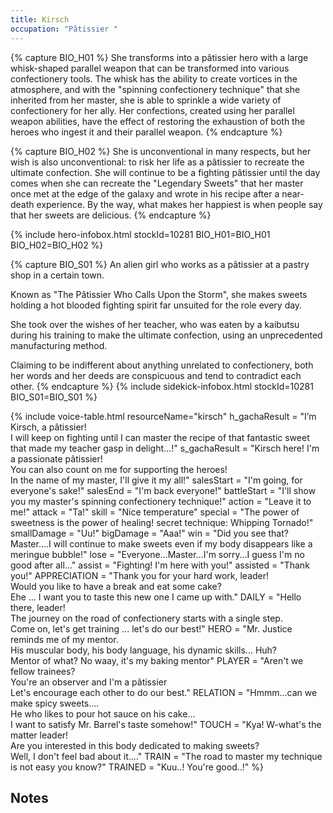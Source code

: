 ```yaml
---
title: Kirsch
occupation: "Pâtissier "
---
```


{% capture BIO_H01 %}
She transforms into a pâtissier hero with a large whisk-shaped parallel weapon that can be transformed into various confectionery tools.
The whisk has the ability to create vortices in the atmosphere, and with the "spinning confectionery technique" that she inherited from her master, she is able to sprinkle a wide variety of confectionery for her ally.
Her confections, created using her parallel weapon abilities, have the effect of restoring the exhaustion of both the heroes who ingest it and their parallel weapon.
{% endcapture %}

{% capture BIO_H02 %}
She is unconventional in many respects, but her wish is also unconventional: to risk her life as a pâtissier to recreate the ultimate confection.
She will continue to be a fighting pâtissier until the day comes when she can recreate the "Legendary Sweets" that her master once met at the edge of the galaxy and wrote in his recipe after a near-death experience.
By the way, what makes her happiest is when people say that her sweets are delicious.
{% endcapture %}

{% include hero-infobox.html stockId=10281 BIO_H01=BIO_H01 BIO_H02=BIO_H02 %}

{% capture BIO_S01 %}
An alien girl who works as a pâtissier at a pastry shop in a certain town.

Known as "The Pâtissier Who Calls Upon the Storm", she makes sweets holding a hot blooded fighting spirit far unsuited for the role every day.

She took over the wishes of her teacher, who was eaten by a kaibutsu during his training to make the ultimate confection, using an unprecedented manufacturing method.

Claiming to be indifferent about anything unrelated to confectionery, both her words and her deeds are conspicuous and tend to contradict each other.
{% endcapture %}
{% include sidekick-infobox.html stockId=10281 BIO_S01=BIO_S01 %}

{% include voice-table.html resourceName="kirsch"
h_gachaResult = "I’m Kirsch, a pâtissier!<br> I will keep on fighting until I can master the recipe of that fantastic sweet that made my teacher gasp in delight…!"
s_gachaResult = "Kirsch here! I'm a passionate pâtissier!<br>You can also count on me for supporting the heroes!<br>In the name of my master, I'll give it my all!"
salesStart = "I'm going, for everyone's sake!"
salesEnd = "I'm back everyone!"
battleStart = "I'll show you my master's spinning confectionery technique!"
action = "Leave it to me!"
attack = "Ta!"
skill = "Nice temperature"
special = "The power of sweetness is the power of healing! secret technique: Whipping Tornado!"
smallDamage = "Uu!"
bigDamage = "Aaa!"
win = "Did you see that? Master….I will continue to make sweets even if my body disappears like a meringue bubble!"
lose = "Everyone…Master…I'm sorry…I guess I'm no good after all…"
assist = "Fighting! I'm here with you!"
assisted = "Thank you!"
APPRECIATION = "Thank you for your hard work, leader!<br>Would you like to have a break and eat some cake?<br>Ehe ... I want you to taste this new one I came up with."
DAILY = "Hello there, leader!<br>The journey on the road of confectionery starts with a single step.<br>Come on, let's get training ... let's do our best!"
HERO = "Mr. Justice reminds me of my mentor.<br>His muscular body, his body language, his dynamic skills... Huh?<br>Mentor of what? No waay, it's my baking mentor"
PLAYER = "Aren't we fellow trainees?<br>You're an observer and I'm a pâtissier<br>Let's encourage each other to do our best."
RELATION = "Hmmm...can we make spicy sweets....<br>He who likes to pour hot sauce on his cake...<br>I want to satisfy Mr. Barrel's taste somehow!"
TOUCH = "Kya! W-what's the matter leader!<br>Are you interested in this body dedicated to making sweets?<br>Well, I don't feel bad about it...."
TRAIN = "The road to master my technique is not easy you know?"
TRAINED = "Kuu..! You're good..!"
%}

## Notes


